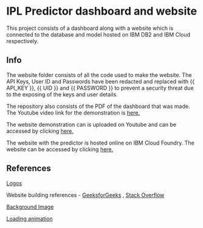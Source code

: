 # IPL Predictor dashboard and website

This project consists of a dashboard along with a website which is connected to the database and model hosted on IBM DB2 and IBM Cloud respectively.

## Info

The website folder consists of all the code used to make the website. The API Keys, User ID and Passwords have been redacted and replaced with {{ API_KEY }}, {{ UID }} and {{ PASSWORD }} to prevent a security threat due to the exposing of the keys and user details.

The repository also consists of the PDF of the dashboard that was made. The Youtube video link for the demonstration is [here.](https://www.youtube.com/watch?v=l_tG6Z6zT-w)

The website demonstration can is uploaded on Youtube and can be accessed by clicking [here.](https://www.youtube.com/watch?v=yic0b5UrFyo)

The website with the predictor is hosted online on IBM Cloud Foundry. The website can be accessed by clicking [here.](https://predictor-ipl-impressive-nyala-hu.eu-gb.mybluemix.net/)

## References
[Logos](https://kreditings.com/ipl-logo-png/)

Website building references - [GeeksforGeeks](https://www.geeksforgeeks.org/) , [Stack Overflow](https://stackoverflow.com/)

[Background Image](https://dribbble.com/shots/9237401-Sports-Illustration-Series-1-Cricket?utm_source=pinterest&utm_campaign=pinterest_shot&utm_content=Sports+Illustration+Series+%231+-+Cricket&utm_medium=Social_Share)

[Loading animation](http://www.codemyui.com)
